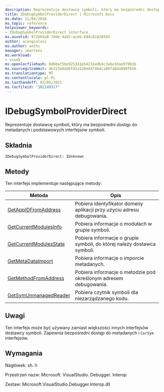 ```yaml
---
description: Reprezentuje dostawcę symboli, który ma bezpośredni dostęp do metadanych i podstawowych interfejsów symboli.
title: IDebugSymbolProviderDirect | Microsoft Docs
ms.date: 11/04/2016
ms.topic: reference
helpviewer_keywords:
- IDebugSymbolProviderDirect interface
ms.assetid: 872b04a8-70de-4ab5-aceb-684c81828545
author: acangialosi
ms.author: anthc
manager: jmartens
ms.workload:
- vssdk
ms.openlocfilehash: 0d60af5be925341e5421badb4c3e6e3dae97903b
ms.sourcegitcommit: 4b323a8a8bfd1a1a9e84f4b4ca88fa8da690f656
ms.translationtype: MT
ms.contentlocale: pl-PL
ms.lasthandoff: 03/05/2021
ms.locfileid: "102149317"
---
```

# <a name="idebugsymbolproviderdirect"></a>IDebugSymbolProviderDirect
Reprezentuje dostawcę symboli, który ma bezpośredni dostęp do metadanych i podstawowych interfejsów symboli.

## <a name="syntax"></a>Składnia

```
IDebugSymbolProviderDirect: IUnknown
```

## <a name="methods"></a>Metody
 Ten interfejs implementuje następujące metody:

|Metoda|Opis|
|------------|-----------------|
|[GetAppIDFromAddress](../../../extensibility/debugger/reference/idebugsymbolproviderdirect-getappidfromaddress.md)|Pobiera identyfikator domeny aplikacji przy użyciu adresu debugowania.|
|[GetCurrentModulesInfo](../../../extensibility/debugger/reference/idebugsymbolproviderdirect-getcurrentmodulesinfo.md)|Pobiera informacje o modułach w grupie symboli.|
|[GetCurrentModulesState](../../../extensibility/debugger/reference/idebugsymbolproviderdirect-getcurrentmodulesstate.md)|Pobiera informacje o grupie symboli, do której należy dostawca symboli.|
|[GetMetaDataImport](../../../extensibility/debugger/reference/idebugsymbolproviderdirect-getmetadataimport.md)|Pobiera informacje o imporcie metadanych.|
|[GetMethodFromAddress](../../../extensibility/debugger/reference/idebugsymbolproviderdirect-getmethodfromaddress.md)|Pobiera informacje o metodzie pod określonym adresem debugowania.|
|[GetSymUnmanagedReader](../../../extensibility/debugger/reference/idebugsymbolproviderdirect-getsymunmanagedreader.md)|Pobiera czytnik symboli dla niezarządzanego kodu.|

## <a name="remarks"></a>Uwagi
 Ten interfejs może być używany zamiast większości innych interfejsów dostawcy symboli. Zapewnia bezpośredni dostęp do metadanych i `CorSym` interfejsów.

## <a name="requirements"></a>Wymagania
 Nagłówek: sh. h

 Przestrzeń nazw: Microsoft. VisualStudio. Debugger. Interop

 Zestaw: Microsoft.VisualStudio.Debugger.Interop.dll
